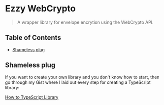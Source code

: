 <!-- omit in toc -->
# Ezzy WebCrypto

> A wrapper library for envelope encrytion using the WebCrypto API.

<!-- omit in toc -->
## Table of Contents

- [Shameless plug](#shameless-plug)

## Shameless plug

If you want to create your own library and you don't know how to start, then go
through my Gist where I laid out every step for creating a TypeScript library:

[How to TypeScript Library](https://gist.github.com/neox5/789ce1cb3482624db0f4a25120f21331)